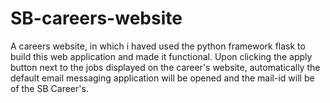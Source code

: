 # SB-careers-website
A careers website, in which i haved used the python framework flask to build this web application and made it functional. Upon clicking the apply button next to the jobs displayed on the career's website, automatically the default email messaging application will be opened and the mail-id will be of the SB Career's.
